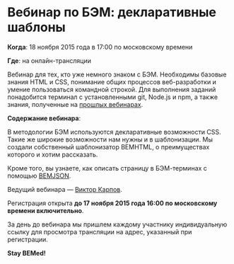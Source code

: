 # Вебинар по БЭМ: декларативные шаблоны

**Когда**: 18 ноября 2015 года в 17:00 по московскому времени

**Где**: на онлайн-трансляции

Вебинар для тех, кто уже немного знаком с БЭМ. Необходимы базовые знания HTML и CSS, понимание общих процессов веб-разработки и умение пользоваться командной строкой. Для выполнения заданий понадобится терминал с установленными git, Node.js и npm, а также знания, полученные на [прошлых вебинарах](https://ru.bem.info/talks/beminar-js-2015/).

**Содержание вебинара**:

В методологии БЭМ используются декларативные возможности CSS. Такие же широкие возможности нам нужны и в шаблонизации. Мы создали собственный шаблонизатор BEMHTML, о преимуществах которого и хотим рассказать.

Кроме того, вы узнаете, как описать страницу в БЭМ-терминах с помощью [BEMJSON](https://ru.bem.info/technology/bemjson/).

Ведущий вебинара — [Виктор Карпов](https://ru.bem.info/authors/karpov-viktor/).

Регистрация открыта **до 17 ноября 2015 года 16:00 по московскому времени включительно**.

За день до вебинара мы пришлем каждому участнику индивидуальную ссылку для просмотра трансляции на адрес, указанный при регистрации.

**Stay BEMed!**
